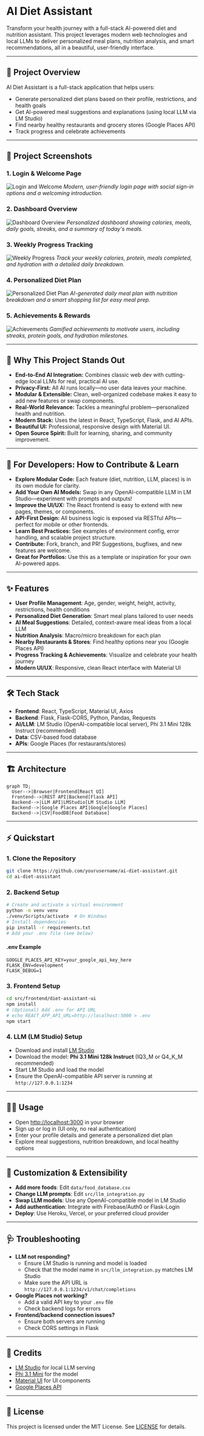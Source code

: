 # AI Diet Assistant

Transform your health journey with a full-stack AI-powered diet and nutrition assistant. This project leverages modern web technologies and local LLMs to deliver personalized meal plans, nutrition analysis, and smart recommendations, all in a beautiful, user-friendly interface.

---

## 🚀 Project Overview
AI Diet Assistant is a full-stack application that helps users:
- Generate personalized diet plans based on their profile, restrictions, and health goals
- Get AI-powered meal suggestions and explanations (using local LLM via LM Studio)
- Find nearby healthy restaurants and grocery stores (Google Places API)
- Track progress and celebrate achievements

---

## 📸 Project Screenshots

### 1. Login & Welcome Page
![Login and Welcome](assets/screenshots/login.png)
*Modern, user-friendly login page with social sign-in options and a welcoming introduction.*

### 2. Dashboard Overview
![Dashboard Overview](assets/screenshots/dashboard-overview.png)
*Personalized dashboard showing calories, meals, daily goals, streaks, and a summary of today's meals.*

### 3. Weekly Progress Tracking
![Weekly Progress](assets/screenshots/weekly-progress.png)
*Track your weekly calories, protein, meals completed, and hydration with a detailed daily breakdown.*

### 4. Personalized Diet Plan
![Personalized Diet Plan](assets/screenshots/diet-plan.png)
*AI-generated daily meal plan with nutrition breakdown and a smart shopping list for easy meal prep.*

### 5. Achievements & Rewards
![Achievements](assets/screenshots/achievements.png)
*Gamified achievements to motivate users, including streaks, protein goals, and hydration milestones.*

---

## 🌟 Why This Project Stands Out
- **End-to-End AI Integration:** Combines classic web dev with cutting-edge local LLMs for real, practical AI use.
- **Privacy-First:** All AI runs locally—no user data leaves your machine.
- **Modular & Extensible:** Clean, well-organized codebase makes it easy to add new features or swap components.
- **Real-World Relevance:** Tackles a meaningful problem—personalized health and nutrition.
- **Modern Stack:** Uses the latest in React, TypeScript, Flask, and AI APIs.
- **Beautiful UI:** Professional, responsive design with Material UI.
- **Open Source Spirit:** Built for learning, sharing, and community improvement.

---

## 🤝 For Developers: How to Contribute & Learn
- **Explore Modular Code:** Each feature (diet, nutrition, LLM, places) is in its own module for clarity.
- **Add Your Own AI Models:** Swap in any OpenAI-compatible LLM in LM Studio—experiment with prompts and outputs!
- **Improve the UI/UX:** The React frontend is easy to extend with new pages, themes, or components.
- **API-First Design:** All business logic is exposed via RESTful APIs—perfect for mobile or other frontends.
- **Learn Best Practices:** See examples of environment config, error handling, and scalable project structure.
- **Contribute:** Fork, branch, and PR! Suggestions, bugfixes, and new features are welcome.
- **Great for Portfolios:** Use this as a template or inspiration for your own AI-powered apps.

---

## ✨ Features
- **User Profile Management**: Age, gender, weight, height, activity, restrictions, health conditions
- **Personalized Diet Generation**: Smart meal plans tailored to user needs
- **AI Meal Suggestions**: Detailed, context-aware meal ideas from a local LLM
- **Nutrition Analysis**: Macro/micro breakdown for each plan
- **Nearby Restaurants & Stores**: Find healthy options near you (Google Places API)
- **Progress Tracking & Achievements**: Visualize and celebrate your health journey
- **Modern UI/UX**: Responsive, clean React interface with Material UI

---

## 🛠️ Tech Stack
- **Frontend**: React, TypeScript, Material UI, Axios
- **Backend**: Flask, Flask-CORS, Python, Pandas, Requests
- **AI/LLM**: LM Studio (OpenAI-compatible local server), Phi 3.1 Mini 128k Instruct (recommended)
- **Data**: CSV-based food database
- **APIs**: Google Places (for restaurants/stores)

---

## 🏗️ Architecture
```mermaid
graph TD;
  User-->|Browser|Frontend[React UI]
  Frontend-->|REST API|Backend[Flask API]
  Backend-->|LLM API|LMStudio[LM Studio LLM]
  Backend-->|Google Places API|Google[Google Places]
  Backend-->|CSV|FoodDB[Food Database]
```

---

## ⚡ Quickstart

### 1. Clone the Repository
```bash
git clone https://github.com/yourusername/ai-diet-assistant.git
cd ai-diet-assistant
```

### 2. Backend Setup
```bash
# Create and activate a virtual environment
python -m venv venv
./venv/Scripts/activate  # On Windows
# Install dependencies
pip install -r requirements.txt
# Add your .env file (see below)
```

#### .env Example
```
GOOGLE_PLACES_API_KEY=your_google_api_key_here
FLASK_ENV=development
FLASK_DEBUG=1
```

### 3. Frontend Setup
```bash
cd src/frontend/diet-assistant-ui
npm install
# (Optional) Add .env for API URL
# echo REACT_APP_API_URL=http://localhost:5000 > .env
npm start
```

### 4. LLM (LM Studio) Setup
- Download and install [LM Studio](https://lmstudio.ai/)
- Download the model: **Phi 3.1 Mini 128k Instruct** (IQ3_M or Q4_K_M recommended)
- Start LM Studio and load the model
- Ensure the OpenAI-compatible API server is running at `http://127.0.0.1:1234`

---

## 🧑‍💻 Usage
- Open [http://localhost:3000](http://localhost:3000) in your browser
- Sign up or log in (UI only, no real authentication)
- Enter your profile details and generate a personalized diet plan
- Explore meal suggestions, nutrition breakdown, and local healthy options

---

## 🔧 Customization & Extensibility
- **Add more foods**: Edit `data/food_database.csv`
- **Change LLM prompts**: Edit `src/llm_integration.py`
- **Swap LLM models**: Use any OpenAI-compatible model in LM Studio
- **Add authentication**: Integrate with Firebase/Auth0 or Flask-Login
- **Deploy**: Use Heroku, Vercel, or your preferred cloud provider

---

## 🩺 Troubleshooting
- **LLM not responding?**
  - Ensure LM Studio is running and model is loaded
  - Check that the model name in `src/llm_integration.py` matches LM Studio
  - Make sure the API URL is `http://127.0.0.1:1234/v1/chat/completions`
- **Google Places not working?**
  - Add a valid API key to your `.env` file
  - Check backend logs for errors
- **Frontend/backend connection issues?**
  - Ensure both servers are running
  - Check CORS settings in Flask

---

## 🙏 Credits
- [LM Studio](https://lmstudio.ai/) for local LLM serving
- [Phi 3.1 Mini](https://huggingface.co/microsoft/Phi-3-mini-128k-instruct) for the model
- [Material UI](https://mui.com/) for UI components
- [Google Places API](https://developers.google.com/maps/documentation/places/web-service/overview)

---

## 📄 License
This project is licensed under the MIT License. See [LICENSE](LICENSE) for details.
